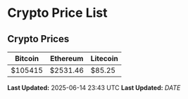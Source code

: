 # Crypto Price List

## Crypto Prices
| Bitcoin | Ethereum | Litecoin |
| ------- | -------- | -------- |
| $105415 | $2531.46 | $85.25 |
**Last Updated:** 2025-06-14 23:43 UTC
**Last Updated:** $DATE$
